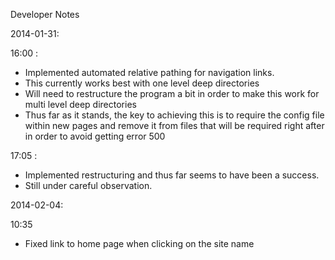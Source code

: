 Developer Notes

2014-01-31:

16:00 :
* Implemented automated relative pathing for navigation links.
* This currently works best with one level deep directories
* Will need to restructure the program a bit in order to make this work for multi level deep directories
* Thus far as it stands, the key to achieving this is to require the config file within new pages and remove it from files that will be required right after in order to avoid getting error 500

17:05 :
* Implemented restructuring and thus far seems to have been a success.
* Still under careful observation.


2014-02-04:

10:35
* Fixed link to home page when clicking on the site name